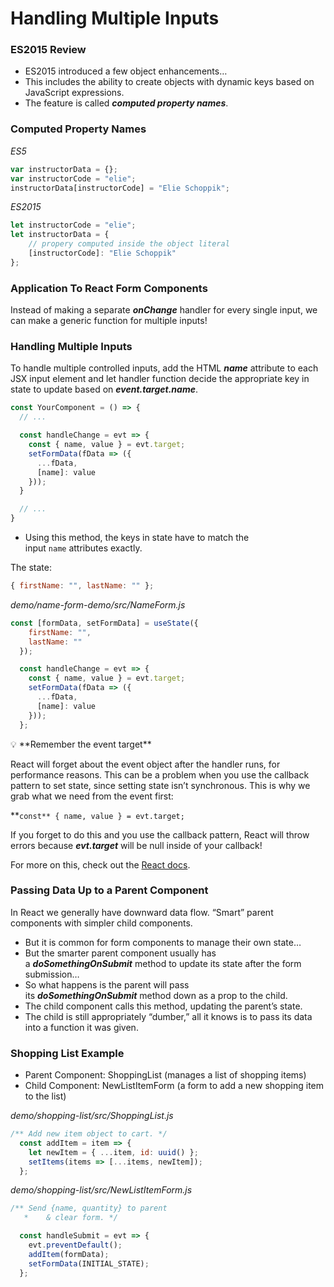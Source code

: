 # Handling Multiple Inputs

### ES2015 Review
- ES2015 introduced a few object enhancements…
- This includes the ability to create objects with dynamic keys based on JavaScript expressions.
- The feature is called ***computed property names***.

### Computed Property Names
_ES5_
```jsx
var instructorData = {};
var instructorCode = "elie";
instructorData[instructorCode] = "Elie Schoppik";
```

_ES2015_
```jsx
let instructorCode = "elie";
let instructorData = {
    // propery computed inside the object literal
    [instructorCode]: "Elie Schoppik"
};
```

### Application To React Form Components
Instead of making a separate ***onChange*** handler for every single input, we can make a generic function for multiple inputs!

### Handling Multiple Inputs
To handle multiple controlled inputs, add the HTML ***name*** attribute to each JSX input element and let handler function decide the appropriate key in state to update based on ***event.target.name***.

```jsx
const YourComponent = () => {
  // ...

  const handleChange = evt => {
    const { name, value } = evt.target;
    setFormData(fData => ({
      ...fData,
      [name]: value
    }));
  }

  // ...
}
```

- Using this method, the keys in state have to match the input `name` attributes exactly.

The state:

```jsx
{ firstName: "", lastName: "" };
```

_demo/name-form-demo/src/NameForm.js_
```jsx
const [formData, setFormData] = useState({
    firstName: "",
    lastName: ""
  });

  const handleChange = evt => {
    const { name, value } = evt.target;
    setFormData(fData => ({
      ...fData,
      [name]: value
    }));
  };
```

<aside>
💡 **Remember the event target**

React will forget about the event object after the handler runs, for performance reasons. This can be a problem when you use the callback pattern to set state, since setting state isn’t synchronous. This is why we grab what we need from the event first:

**`const** { name, value } = evt.target;`

If you forget to do this and you use the callback pattern, React will throw errors because ***evt.target*** will be null inside of your callback!

For more on this, check out the [React docs](https://reactjs.org/docs/events.html#event-pooling).

</aside>

### Passing Data Up to a Parent Component
In React we generally have downward data flow. “Smart” parent components with simpler child components.

- But it is common for form components to manage their own state…
- But the smarter parent component usually has a ***doSomethingOnSubmit*** method to update its state after the form submission…
- So what happens is the parent will pass its ***doSomethingOnSubmit*** method down as a prop to the child.
- The child component calls this method, updating the parent’s state.
- The child is still appropriately “dumber,” all it knows is to pass its data into a function it was given.

### Shopping List Example
- Parent Component: ShoppingList (manages a list of shopping items)
- Child Component: NewListItemForm (a form to add a new shopping item to the list)

_demo/shopping-list/src/ShoppingList.js_
```jsx
/** Add new item object to cart. */
  const addItem = item => {
    let newItem = { ...item, id: uuid() };
    setItems(items => [...items, newItem]);
  };
```

_demo/shopping-list/src/NewListItemForm.js_
```jsx
/** Send {name, quantity} to parent
   *    & clear form. */

  const handleSubmit = evt => {
    evt.preventDefault();
    addItem(formData);
    setFormData(INITIAL_STATE);
  };
```
